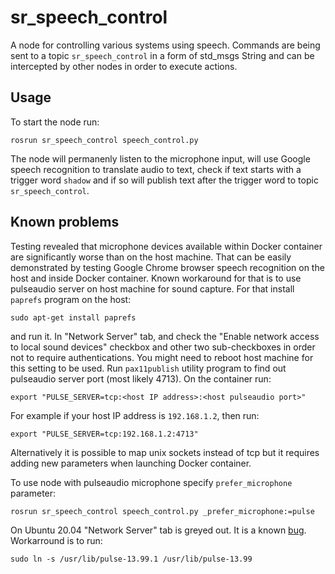 # sr_speech_control

A node for controlling various systems using speech.
Commands are being sent to a topic `sr_speech_control` in a form of std_msgs
String and can be intercepted by other nodes in order to execute actions.

## Usage

To start the node run:
```
rosrun sr_speech_control speech_control.py
```

The node will permanenly listen to the microphone input, will use Google speech
recognition to translate audio to text, check if text starts with a trigger
word `shadow` and if so will publish text after the trigger word to topic
`sr_speech_control`.

## Known problems

Testing revealed that microphone devices available within Docker container are
significantly worse than on the host machine. That can be easily demonstrated
by testing Google Chrome browser speech recognition on the host and inside
Docker container. Known workaround for that is to use pulseaudio server on host
machine for sound capture. For that install `paprefs` program on the host:
```
sudo apt-get install paprefs
```
and run it. In "Network Server" tab, and check the "Enable network access to
local sound devices" checkbox and other two sub-checkboxes in order not to
require authentications. You might need to reboot host machine for this setting
to be used.
Run `pax11publish` utility program to find out pulseaudio server port (most
likely 4713).
On the container run:
```
export "PULSE_SERVER=tcp:<host IP address>:<host pulseaudio port>"
```
For example if your host IP address is `192.168.1.2`, then run:
```
export "PULSE_SERVER=tcp:192.168.1.2:4713"
```
Alternatively it is possible to map unix sockets instead of tcp but it requires
adding new parameters when launching Docker container.

To use node with pulseaudio microphone specify `prefer_microphone` parameter:
```
rosrun sr_speech_control speech_control.py _prefer_microphone:=pulse
```

On Ubuntu 20.04 "Network Server" tab is greyed out. It is a known [bug](https://bugs.launchpad.net/ubuntu/+source/paprefs/+bug/829051).
Workarround is to run:
```
sudo ln -s /usr/lib/pulse-13.99.1 /usr/lib/pulse-13.99
```
